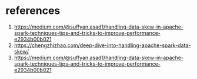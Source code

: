 # references
1. https://medium.com/@suffyan.asad1/handling-data-skew-in-apache-spark-techniques-tips-and-tricks-to-improve-performance-e2934b00b021
2. https://chengzhizhao.com/deep-dive-into-handling-apache-spark-data-skew/
3. https://medium.com/@suffyan.asad1/handling-data-skew-in-apache-spark-techniques-tips-and-tricks-to-improve-performance-e2934b00b021
